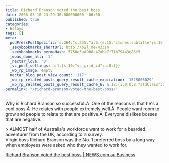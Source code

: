 ```yaml
---
title: Richard Branson voted the best boss
date: 2008-03-10 23:29:36.000000000 -06:00
published: true
categories:
- Essays
tags: []
meta:
  podPressPostSpecific: s:264:"s:255:"a:6:{s:15:"itunes:subtitle";s:15:"##PostExcerpt##";s:14:"itunes:summary";s:15:"##PostExcerpt##";s:15:"itunes:keywords";s:17:"##WordPressCats##";s:13:"itunes:author";s:10:"##Global##";s:15:"itunes:explicit";s:7:"Default";s:12:"itunes:block";s:7:"Default";}";";
  _sexybookmarks_shortUrl: http://b2l.me/433zn
  _sexybookmarks_permaHash: 5758e3a4908c47abe7f7fb79443e86f5
  _wpas_done_all: '1'
  _nectar_love: '0'
  _vc_post_settings: a:1:{s:10:"vc_grid_id";a:0:{}}
  _wp_rp_image: empty
  nectar_blog_post_view_count: '117'
  _wp_rp_related_posts_query_result_cache_expiration: '1525006029'
  _wp_rp_related_posts_query_result_cache_6: a:12:{i:0;O:8:"stdClass":2:{s:7:"post_id";s:3:"190";s:5:"score";s:17:"26.56111038160285";}i:1;O:8:"stdClass":2:{s:7:"post_id";s:3:"284";s:5:"score";s:18:"22.152645752668676";}i:2;O:8:"stdClass":2:{s:7:"post_id";s:3:"356";s:5:"score";s:18:"21.349565777380555";}i:3;O:8:"stdClass":2:{s:7:"post_id";s:4:"1801";s:5:"score";s:18:"21.148420706782975";}i:4;O:8:"stdClass":2:{s:7:"post_id";s:3:"736";s:5:"score";s:18:"20.061469123812863";}i:5;O:8:"stdClass":2:{s:7:"post_id";s:4:"1420";s:5:"score";s:18:"18.702389417870286";}i:6;O:8:"stdClass":2:{s:7:"post_id";s:4:"1882";s:5:"score";s:17:"17.57542647922641";}i:7;O:8:"stdClass":2:{s:7:"post_id";s:3:"380";s:5:"score";s:18:"17.516291377127395";}i:8;O:8:"stdClass":2:{s:7:"post_id";s:3:"241";s:5:"score";s:18:"17.516291377127395";}i:9;O:8:"stdClass":2:{s:7:"post_id";s:3:"742";s:5:"score";s:18:"16.632625872549763";}i:10;O:8:"stdClass":2:{s:7:"post_id";s:3:"392";s:5:"score";s:18:"16.632625872549763";}i:11;O:8:"stdClass":2:{s:7:"post_id";s:3:"377";s:5:"score";s:18:"16.632625872549763";}}
permalink: "/richard-branson-voted-the-best-boss/"
---
```

<p>Why is Richard Branson so successful.Â  One of the reasons is that he's a cool boss.Â  He relates with people extremely well.Â  People want room to grow and people to relate to that are positive.Â  Everyone dislikes bosses that are negative.</p>
> ALMOST half of Australia's workforce want to work for a bearded adventurer from the UK, according to a survey.<br />
Virgin boss Richard Branson was the No. 1 preferred boss by a long way when employees were asked who they wanted to work for.</p></blockquote>
<p><a href="http://www.news.com.au/business/story/0,23636,23354806-462,00.html" rel="nofollow">Richard Branson voted the best boss | NEWS.com.au Business</a></p>

